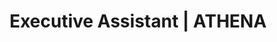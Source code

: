 ---
name: athenago
host: athenago.com
origin: https://athenago.com
pathname: /
search: ''
href: https://athenago.com/
title: Executive Assistant | ATHENA
ogTitle: Executive Assistant | ATHENA
twitterTitle: Executive Assistant | ATHENA
description: "Delegate 10x more. Athena recruits your Philippines-based Executive \r\nAssistant and trains you to delegate 10x more. Get more leverage, more \r\nimpact, more success, more time with our virtual support — so you can win \r\nat work and life."
ogDescription: >-
  Delegate 10x more. Athena recruits your Philippines-based Executive Assistant
  and trains you to delegate 10x more. Get more leverage, more impact, more
  success, more time with our virtual support — so you can win at work and life.
image: >-
  https://static1.squarespace.com/static/5ba37aeef407b43b0b8a86cf/t/625e2e2f73cc75510a4d36dd/1650339375739/share.png?format=1500w
ogImage: >-
  https://static1.squarespace.com/static/5ba37aeef407b43b0b8a86cf/t/625e2e2f73cc75510a4d36dd/1650339375739/share.png?format=1500w
twitterImage: >-
  http://static1.squarespace.com/static/5ba37aeef407b43b0b8a86cf/t/625e2e2f73cc75510a4d36dd/1650339375739/share.png?format=1500w
keywords: ''

---